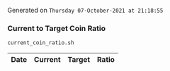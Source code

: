 Generated on `Thursday 07-October-2021 at 21:18:55`

### Current to Target Coin Ratio
`current_coin_ratio.sh`

Date|Current|Target|Ratio
---|---|---|---
